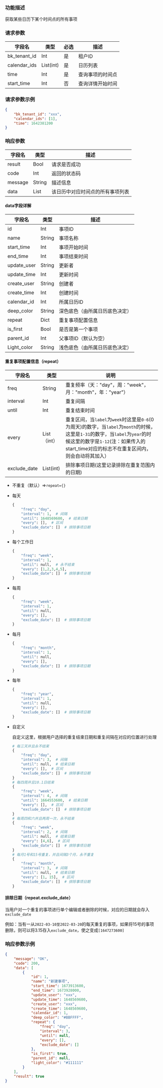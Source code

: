 ### 功能描述

获取某些日历下某个时间点的所有事项


### 请求参数

| 字段名       | 类型          | 必选 | 描述       |
| ------------ |-------------| ---- |----------|
| bk_tenant_id | Int         | 是   | 租户ID     |
| calendar_ids | List(int)   | 是   | 日历列表     |
| time         | Int         | 是   | 查询事项的时间点 |
| start_time   | Int         | 否   | 查询详情开始时间 |

### 请求参数示例

```json
{
    "bk_tenant_id": "xxx",
    "calendar_ids": [1],
    "time": 1642381200
}
```

### 响应参数

| 字段名  | 类型   | 描述                             |
| ------- | ------ | -------------------------------- |
| result  | Bool   | 请求是否成功                     |
| code    | Int    | 返回的状态码                     |
| message | String | 描述信息                         |
| data    | List   | 该日历中对应时间点的所有事项列表 |

#### data字段详解

| 字段名      | 类型   | 描述                           |
| ----------- | ------ | ------------------------------ |
| id          | Int    | 事项ID                         |
| name        | String | 事项名称                       |
| start_time  | Int    | 事项开始时间                   |
| end_time    | Int    | 事项结束时间                   |
| update_user | String | 更新者                         |
| update_time | Int    | 更新时间                       |
| create_user | String | 创建者                         |
| create_time | Int    | 创建时间                       |
| calendar_id | Int    | 所属日历ID                     |
| deep_color  | String | 深色底色（由所属日历底色决定） |
| repeat      | Dict   | 重复事项配置信息               |
| is_first    | Bool   | 是否是第一个事项               |
| parent_id   | Int    | 父事项ID（默认为空）           |
| Light_color | String | 浅色底色（由所属日历底色决定） |

#### 重复事项配置信息（repeat）

| 字段名       | 类型        | 说明                                                         |
| ------------ | ----------- | ------------------------------------------------------------ |
| freq         | String      | 重复频率（天："day"，周："week"，月："month"，年："year"）   |
| interval     | Int         | 重复间隔                                                     |
| until        | Int         | 重复结束时间                                                 |
| every        | List（int） | 重复区间，当`label`为`week`时这里是`0-6`(0为周天)的数字，当`label`为`month`的时候，这里是`1-31`的数字，当`label`为`year`的时候这里的数字是`1-12`(注：如果传入的start_time对应的标志不在重复区间内，则会自动将其加入） |
| exclude_date | List(int)   | 排除事项日期(这里记录排除在重复范围内的日期)                 |

- 不重复（默认）=>`repeat={}`

- 每天

    ```python
    {
        "freq": "day",
        "interval": 1,  # 间隔
        "until": 1648569600,  # 结束日期
        "every": [],  # 区间
        "exclude_date": []  # 排除事项日期
    }
    ```

- 每个工作日

    ```python
    {
        "freq": "week",
        "interval": 1,
        "until": null,  # 永不结束
        "every": [1,2,3,4,5],
        "exclude_date": []  # 排除事项日期
    }
    ```

- 每周

    ```python
    {
        "freq": "week",
        "interval": 1,
        "until": null,
        "every": [],
        "exclude_date": []  # 排除事项日期
    }
    ```

- 每月

    ```python
    {
        "freq": "month",
        "interval": 1, 
        "until": null,
        "every": [],
        "exclude_date": []  # 排除事项日期
    }
    ```

- 每年

    ```python
    {
        "freq": "year",
        "interval": 1, 
        "until": null,
        "every": [],
        "exclude_date": []  # 排除事项日期
    }
    ```

- 自定义

    自定义这里，根据用户选择的重复结束日期和重复间隔在对应的位置进行处理

    ```python
    # 每三天并且永不结束
    {
        "freq": "day",
        "interval": 3,  # 间隔
        "until": null,  # 结束日期
        "every": [],  # 区间
        "exclude_date": []  # 排除事项日期
    }
    # 每四周并且10.1日结束
    {
        "freq": "week",
        "interval": 4,  # 间隔
        "until": 1664553600,  # 结束日期
        "every": [],  # 区间
        "exclude_date": []  # 排除事项日期
    }
    # 每周四和六并且两周一次，永不结束
    {
        "freq": "week",
        "interval": 2,  # 间隔
        "until": null,  # 结束日期
        "every": [4,6],  # 区间
        "exclude_date": []  # 排除事项日期
    }
    # 每月1号和15号重复，并且间隔3个月，永不重复
    {
        "freq": "month",
        "interval": 3,  # 间隔
        "until": null,  # 结束日期
        "every": [1, 15],  # 区间
        "exclude_date": []  # 排除事项日期
    }
    ```

#### 排除日期（repeat.exclude_date）

当用户对一个重复的事项进行单个编辑或者删除的时候，对应的日期就会存入`exclude_date`

例如：当有一从`2022-03-10至2022-03-20`的每天重复的事项，如果将15号的事项删除，则可以将3.15存入`exclude_date`，使之变成`[1647273600]`

### 响应参数示例

```json
{
    "message": "OK",
    "code": 200,
    "data": [
        {
            "id": 1,
            "name": "新建事项",
            "start_time": 1673913600,
            "end_time": 1673928000,
            "update_user": "xxx",
            "update_time": 1648569600,
            "create_user": "xxx",
            "create_time": 1648569600,
            "calendar_id": 1,
            "deep_color": "#BBFFFF",
            "repeat": {
                "freq": "day",
                "interval": 3,
                "until": null,
                "every": [],
                "exclude_date": []
            },
            "is_first": true,
            "parent_id": null,
            "light_color": "#111111"
        }
    ],
    "result": true
}
```